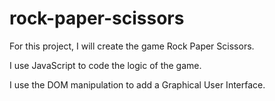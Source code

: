 # rock-paper-scissors

For this project, I will create the game Rock Paper Scissors. 



I use JavaScript to code the logic of the game.

I use the DOM manipulation to add a Graphical User Interface.



